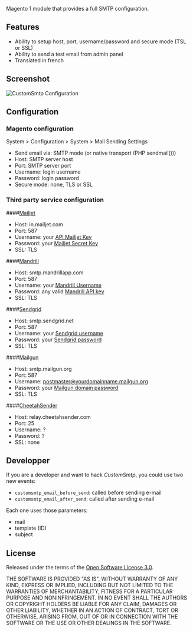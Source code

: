 Magento 1 module that provides a full SMTP configuration.

## Features

* Ability to setup host, port, username/password and secure mode (TSL or SSL)
* Ability to send a test email from admin panel
* Translated in french

## Screenshot

![CustomSmtp Configuration](https://raw.github.com/aperturelab/Magento-CustomSmtp/master/doc/screenshots/AL_CustomSmtp-Configuration.png "CustomSmtp Configuration")

## Configuration

### Magento configuration

System > Configuration > System > Mail Sending Settings

* Send email via: SMTP mode (or native transport (PHP sendmail()))
* Host: SMTP server host
* Port: SMTP server port
* Username: login username
* Password: login password
* Secure mode: none, TLS or SSL

### Third party service configuration

####[Mailjet](https://www.mailjet.com)

* Host: in.mailjet.com
* Port: 587
* Username: your [API Mailjet Key](https://www.mailjet.com/account/api_keys)
* Password: your [Mailjet Secret Key](https://www.mailjet.com/account/api_keys)
* SSL: TLS

####[Mandrill](http://mandrill.com)

* Host: smtp.mandrillapp.com
* Port: 587
* Username: your [Mandrill Username](https://mandrillapp.com/settings/index/)
* Password: any valid [Mandrill API key](https://mandrillapp.com/settings/index/)
* SSL: TLS

####[Sendgrid](http://sendgrid.com)

* Host: smtp.sendgrid.net
* Port: 587
* Username: your [Sendgrid username](http://sendgrid.com/developer)
* Password: your [Sendgrid password](http://sendgrid.com/developer)
* SSL: TLS

####[Mailgun](http://www.mailgun.com)

* Host: smtp.mailgun.org
* Port: 587
* Username: [postmaster@yourdomainname.mailgun.org](https://mailgun.net/cp/domains)
* Password: your [Mailgun domain password](https://mailgun.net/cp/domains)
* SSL: TLS

####[CheetahSender](https://app.cheetahsender.com)

* Host: relay.cheetahsender.com
* Port: 25
* Username: ?
* Password: ?
* SSL: none

## Developper

If you are a developer and want to hack _CustomSmtp_, you could use two new events:
* ```customsmtp_email_before_send```: called before sending e-mail
* ```customsmtp_email_after_send```: called after sending e-mail

Each one uses those parameters:
* mail
* template (ID)
* subject

## License

Released under the terms of the [Open Software License 3.0](http://opensource.org/licenses/OSL-3.0).

THE SOFTWARE IS PROVIDED "AS IS", WITHOUT WARRANTY OF ANY KIND, EXPRESS
OR IMPLIED, INCLUDING BUT NOT LIMITED TO THE WARRANTIES OF MERCHANTABILITY,
FITNESS FOR A PARTICULAR PURPOSE AND NONINFRINGEMENT. IN NO EVENT SHALL
THE AUTHORS OR COPYRIGHT HOLDERS BE LIABLE FOR ANY CLAIM, DAMAGES OR OTHER
LIABILITY, WHETHER IN AN ACTION OF CONTRACT, TORT OR OTHERWISE, ARISING
FROM, OUT OF OR IN CONNECTION WITH THE SOFTWARE OR THE USE OR OTHER
DEALINGS IN THE SOFTWARE.
